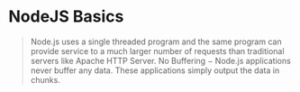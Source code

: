 # NodeJS Basics
> Node.js uses a single threaded program and the same program can provide service to a much larger number of requests than traditional servers like Apache HTTP Server. No Buffering − Node.js applications never buffer any data. These applications simply output the data in chunks.


